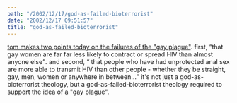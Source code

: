 ```yaml
---
path: "/2002/12/17/god-as-failed-bioterrorist" 
date: "2002/12/17 09:51:57" 
title: "god-as-failed-bioterrorist" 
---
```

<a href="http://www.plasticbag.org/index.shtml#90051804">tom makes two points today on the failures of the "gay plague"</a>. first, <q>that gay women are far far less likely to contract or spread HIV than almost anyone else</q>. and second, <q> that people who have had unprotected anal sex are more able to transmit HIV than other people - whether they be straight, gay, men, women or anywhere in between...</q> it's not just a god-as-bioterrorist theology, but a god-as-failed-bioterrorist theology required to support the idea of a "gay plague".